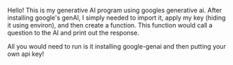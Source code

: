 Hello!
This is my generative AI program using googles generative ai.
After installing google's genAI, I simply needed to import it, apply my key (hiding it using environ), and then create a function. This function would call a question to the AI and print out the response.

All you would need to run is it installing google-genai and then putting your own api key!